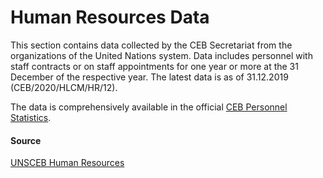 # Human Resources Data
This section contains data collected by the CEB Secretariat from the organizations of the United Nations system. Data includes personnel with staff contracts or on staff appointments for one year or more at the 31 December of the respective year. The latest data is as of 31.12.2019 (CEB/2020/HLCM/HR/12).

The data is comprehensively available in the official [CEB Personnel Statistics](https://unsceb.org/un-system-hr-statistics-report-2019).

#### Source

[UNSCEB Human Resources](https://unsceb.org/human-resources-statistics)
